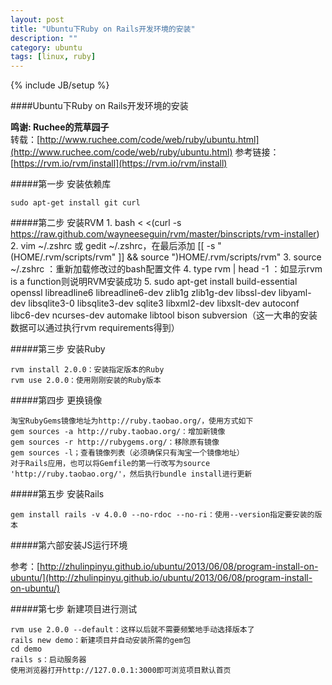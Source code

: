 ```yaml
---
layout: post
title: "Ubuntu下Ruby on Rails开发环境的安装"
description: ""
category: ubuntu 
tags: [linux, ruby]
---
```

{% include JB/setup %}

####Ubuntu下Ruby on Rails开发环境的安装

<b>鸣谢: Ruchee的荒草园子</b>
<br/>
转载：[http://www.ruchee.com/code/web/ruby/ubuntu.html](http://www.ruchee.com/code/web/ruby/ubuntu.html)
参考链接：[https://rvm.io/rvm/install](https://rvm.io/rvm/install)

#####第一步 安装依赖库

    sudo apt-get install git curl
    
#####第二步 安装RVM
    1. bash < <(curl -s https://raw.github.com/wayneeseguin/rvm/master/binscripts/rvm-installer)
    2. vim ~/.zshrc 或 gedit ~/.zshrc，在最后添加 [[ -s "\(HOME/.rvm/scripts/rvm" ]] && source "\)HOME/.rvm/scripts/rvm"
    3. source ~/.zshrc ：重新加载修改过的bash配置文件
    4. type rvm | head -1 ：如显示rvm is a function则说明RVM安装成功
    5. sudo apt-get install build-essential openssl libreadline6 libreadline6-dev zlib1g zlib1g-dev libssl-dev libyaml-dev 
    libsqlite3-0 libsqlite3-dev sqlite3 libxml2-dev libxslt-dev autoconf libc6-dev ncurses-dev automake libtool bison subversion（这一大串的安装数据可以通过执行rvm requirements得到）
    
#####第三步 安装Ruby

    rvm install 2.0.0：安装指定版本的Ruby
    rvm use 2.0.0：使用刚刚安装的Ruby版本
    
#####第四步 更换镜像

    淘宝RubyGems镜像地址为http://ruby.taobao.org/，使用方式如下
    gem sources -a http://ruby.taobao.org/：增加新镜像
    gem sources -r http://rubygems.org/：移除原有镜像
    gem sources -l；查看镜像列表（必须确保只有淘宝一个镜像地址）
    对于Rails应用，也可以将Gemfile的第一行改写为source 'http://ruby.taobao.org/'，然后执行bundle install进行更新
    
#####第五步 安装Rails

    gem install rails -v 4.0.0 --no-rdoc --no-ri：使用--version指定要安装的版本
    
#####第六部安装JS运行环境

参考：[http://zhulinpinyu.github.io/ubuntu/2013/06/08/program-install-on-ubuntu/](http://zhulinpinyu.github.io/ubuntu/2013/06/08/program-install-on-ubuntu/)

#####第七步 新建项目进行测试
    
    rvm use 2.0.0 --default：这样以后就不需要频繁地手动选择版本了
    rails new demo：新建项目并自动安装所需的gem包
    cd demo
    rails s：启动服务器
    使用浏览器打开http://127.0.0.1:3000即可浏览项目默认首页
